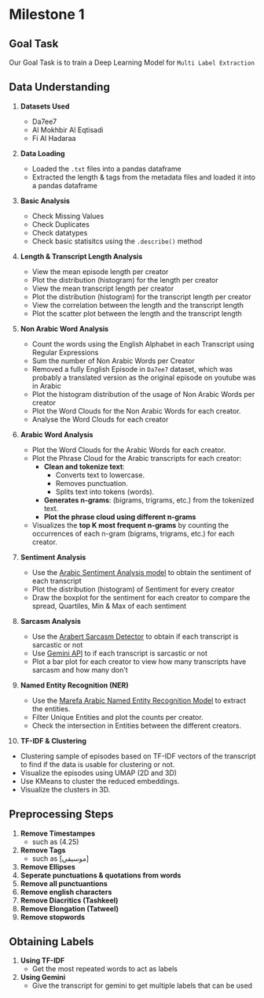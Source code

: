 # Milestone 1
## Goal Task

Our Goal Task is to train a Deep Learning Model for `Multi Label Extraction`

## Data Understanding

1. **Datasets Used**
   - Da7ee7
   - Al Mokhbir Al Eqtisadi
   - Fi Al Hadaraa
2. **Data Loading**
   - Loaded the `.txt` files into a pandas dataframe
   - Extracted the length & tags from the metadata files and loaded it into a pandas dataframe

3. **Basic Analysis**
   - Check Missing Values 
   - Check Duplicates
   - Check datatypes
   - Check basic statisitcs using the `.describe()` method

3. **Length & Transcript Length Analysis**
   - View the mean episode length per creator
   - Plot the distribution (histogram) for the length per creator
   - View the mean transcript length per creator
   - Plot the distribution (histogram) for the transcript length per creator
   - View the correlation between the length and the transcript length
   - Plot the scatter plot between the length and the transcript length

4. **Non Arabic Word Analysis**
   - Count the words using the English Alphabet in each Transcript using Regular Expressions
   - Sum the number of Non Arabic Words per Creator
   - Removed a fully English Episode in `Da7ee7` dataset, which was probably a translated version as the original episode on youtube was in Arabic
   - Plot the histogram distribution of the usage of Non Arabic Words per creator
   - Plot the Word Clouds for the Non Arabic Words for each creator.
   - Analyse the Word Clouds for each creator

5. **Arabic Word Analysis**
   - Plot the Word Clouds for the Arabic Words for each creator.
   - Plot the Phrase Cloud for the Arabic transcripts for each creator:
     - **Clean and tokenize text**:
       - Converts text to lowercase.
       - Removes punctuation.
       - Splits text into tokens (words).
     - **Generates n-grams**: (bigrams, trigrams, etc.) from the tokenized text.
     - **Plot the phrase cloud using different n-grams**
   - Visualizes the **top K most frequent n-grams** by counting the occurrences of each n-gram (bigrams, trigrams, etc.) for each creator.

6. **Sentiment Analysis**
   - Use the [Arabic Sentiment Analysis model](https://huggingface.co/Walid-Ahmed/arabic-sentiment-model) to obtain the sentiment of each transcript
   - Plot the distribution (histogram) of Sentiment for every creator
   - Draw the boxplot for the sentiment for each creator to compare the spread, Quartiles, Min & Max of each sentiment

7. **Sarcasm Analysis**
   - Use the [Arabert Sarcasm Detector](https://huggingface.co/MohamedGalal/arabert-sarcasm-detector) to obtain if each transcript is sarcastic or not
   - Use [Gemini API](https://deepmind.google/technologies/gemini/flash/) to if each transcript is sarcastic or not
   - Plot a bar plot for each creator to view how many transcripts have sarcasm and how many don't

8. **Named Entity Recognition (NER)**
   - Use the [Marefa Arabic Named Entity Recognition Model](https://huggingface.co/marefa-nlp/marefa-ner) to extract the entities.
   - Filter Unique Entities and plot the counts per creator.
   - Check the intersection in Entities between the different creators.

9.  **TF-IDF & Clustering**
   - Clustering sample of episodes based on TF-IDF vectors of the transcript to find if the data is usable for clustering or not.
   - Visualize the episodes using UMAP (2D and 3D)
   - Use KMeans to cluster the reduced embeddings.
   - Visualize the clusters in 3D.



## Preprocessing Steps

1. **Remove Timestampes**
   - such as (4.25)
2. **Remove Tags**
   - such as [موسيقي]
3. **Remove Ellipses**
4. **Seperate punctuations & quotations from words**
5. **Remove all punctuantions**
6. **Remove english characters**
7. **Remove Diacritics (Tashkeel)**
8. **Remove Elongation (Tatweel)**
9. **Remove stopwords**

## Obtaining Labels
1. **Using TF-IDF**
   - Get the most repeated words to act as labels
2. **Using Gemini**
   - Give the transcript for gemini to get multiple labels that can be used
